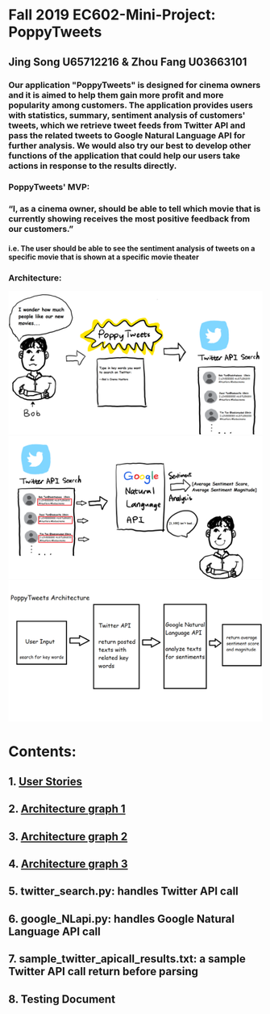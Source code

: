 # Fall 2019 EC602-Mini-Project: PoppyTweets

## Jing Song U65712216 & Zhou Fang U03663101

### Our application "PoppyTweets" is designed for cinema owners and it is aimed to help them gain more profit and more popularity among customers. The application provides users with statistics, summary, sentiment analysis of customers' tweets, which we retrieve tweet feeds from Twitter API and pass the related tweets to Google Natural Language API for further analysis. We would also try our best to develop other functions of the application that could help our users take actions in response to the results directly. 

### PoppyTweets' MVP:
###      “I, as a cinema owner, should be able to tell which movie that is currently showing receives the most positive feedback from our customers.”
#### i.e. The user should be able to see the sentiment analysis of tweets on a specific movie that is shown at a specific movie theater

### Architecture:
<img src="https://github.com/daisysj/EC601-Mini-Project/blob/master/architecture_1.png"/>
<img src="https://github.com/daisysj/EC601-Mini-Project/blob/master/architecture_2.png"/>
<img src="https://github.com/daisysj/EC601-Mini-Project/blob/master/architecture_3.png"/>

# Contents:

 ## 1. [User Stories](https://github.com/daisysj/EC601-Mini-Project/blob/master/EC601%20Mini%20Project%201_%20User%20Stories.pdf)
 
 ## 2. [Architecture graph 1](https://github.com/daisysj/EC601-Mini-Project/blob/master/architecture_1.png)

 ## 3. [Architecture graph 2](https://github.com/daisysj/EC601-Mini-Project/blob/master/architecture_2.png)

 ## 4. [Architecture graph 3](https://github.com/daisysj/EC601-Mini-Project/blob/master/architecture_3.png)

 ## 5. twitter_search.py: handles Twitter API call

 ## 6. google_NLapi.py: handles Google Natural Language API call

 ## 7. sample_twitter_apicall_results.txt: a sample Twitter API call return before parsing

 ## 8. Testing Document

 
